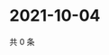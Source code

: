 # 2021-10-04

共 0 条

<!-- BEGIN WEIBO -->
<!-- 最后更新时间 Mon Oct 04 2021 01:13:40 GMT+0800 (China Standard Time) -->

<!-- END WEIBO -->
